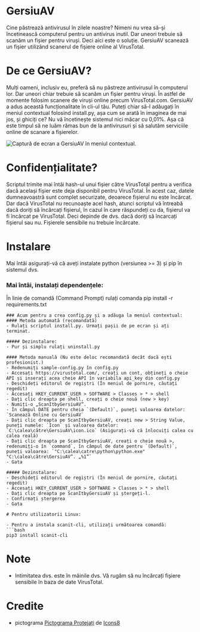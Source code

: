 # GersiuAV
Cine păstrează antivirusul în zilele noastre? Nimeni nu vrea să-și încetinească computerul pentru un antivirus inutil. Dar uneori trebuie să scanăm un fișier pentru viruși. Deci aici este o soluție. GersiuAV scanează un fișier utilizând scanerul de fișiere online al VirusTotal.

# De ce GersiuAV?
Mulți oameni, inclusiv eu, preferă să nu păstreze antivirusul în computerul lor. Dar uneori chiar trebuie să scanăm un fișier pentru viruși. În astfel de momente folosim scanere de viruși online precum VirusTotal.com. GersiuAV a adus această funcționalitate în cli-ul tău. Puteți chiar să-l adăugați în meniul contextual folosind install.py, așa cum se arată în imaginea de mai jos, și ghiciți ce? Nu vă încetinește sistemul nici măcar cu 0,01%. Așa că este timpul să ne luăm rămas bun de la antivirusuri și să salutăm serviciile online de scanare a fișierelor.

![Captură de ecran a GersiuAV în meniul contextual.](https://telegra.ph/file/b2891e4f6ac3fcce0f578.png)

# Confidențialitate?
Scriptul trimite mai întâi hash-ul unui fișier către VirusTotal pentru a verifica dacă același fișier este deja disponibil pentru VirusTotal. În acest caz, datele dumneavoastră sunt complet securizate, deoarece fișierul nu este încărcat. Dar dacă VirusTotal nu recunoaște acel hash, atunci scriptul vă întreabă dacă doriți să încărcați fișierul, în cazul în care răspundeți cu da, fișierul va fi încărcat pe VirusTotal. Deci depinde de dvs. dacă doriți să încarcați fișierul sau nu. Fișierele sensibile nu trebuie încărcate.

# Instalare
Mai întâi asigurați-vă că aveți instalate python (versiunea >= 3) și pip în sistemul dvs.

### Mai întâi, instalați dependențele:
În linie de comandă (Command Prompt) rulați comanda
pip install -r requirements.txt
```
### Acum pentru a crea config.py și a adăuga la meniul contextual:
#### Metoda automată (recomandată)
- Rulați scriptul install.py. Urmați pașii de pe ecran și ați terminat.

##### Dezinstalare:
- Pur și simplu rulați uninstall.py

#### Metoda manuală (Nu este deloc recomandată decât dacă ești profesionist.)
- Redenumiți sample-config.py în config.py
- Accesați https://virustotal.com/, creați un cont, obțineți o cheie API și inserați acea cheie API în variabila api_key din config.py
- Deschideți editorul de regiștri (În meniul de pornire, căutați regedit)
- Accesați HKEY_CURRENT_USER > SOFTWARE > Classes > * > shell
- Dați clic dreapta pe shell, creați o cheie nouă (new > key)
- Numiți-o „ScanItbyGersiuAV”.
- În câmpul DATE pentru cheia `(Default)`, puneți valoarea datelor: `Scanează Online cu GersiuAV`
- Dați clic dreapta pe ScanItbyGersiuAV, creați new > String Value, puneți numele: `Icon` și valoarea datelor: `C:\calea\către\GersiuAV\icon.ico` (Asigurați-vă că înlocuiți calea cu calea reală)
- Dați clic dreapta pe ScanItbyGersiuAV, creați o cheie nouă >, redenumiți-o în `command`, în câmpul de date pentru `(Default)`, puneți valoarea: `"C:\calea\catre\python\python.exe" "C:\calea\către\GersiuAV”. „%1”`
- Gata

##### Dezinstalare:
- Deschideți editorul de regiștri (În meniul de pornire, căutați regedit)
- Accesați HKEY_CURRENT_USER > SOFTWARE > Classes > * > shell
- Dați clic dreapta pe ScanItbyGersiuAV și ștergeți-l.
- Confirmați ștergerea
- Gata

# Pentru utilizatorii Linux:

- Pentru a instala scanit-cli, utilizați următoarea comandă:
```bash
pip3 install scanit-cli
```
# Note
- Intimitatea dvs. este în mâinile dvs. Vă rugăm să nu încărcați fișiere sensibile în baza de date VirusTotal.

# Credite
- pictograma <a target="_blank" href="https://icons8.com/icons/set/security-checked">Pictograma Protejați</a> de <a target="_blank" href="https:// icons8.com">Icons8</a>
